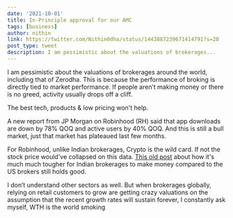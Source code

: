 ```yaml
---
date: '2021-10-01'
title: In-Principle approval for our AMC
tags: [business]
author: nithin
link: https://twitter.com/Nithin0dha/status/1443887239671414791?s=20
post_type: tweet
description: I am pessimistic about the valuations of brokerages... 
---
```


I am pessimistic about the valuations of brokerages around the world, including that of Zerodha. This is because the performance of broking is directly tied to market performance. If people aren’t making money or there is no greed, activity usually drops off a cliff.

The best tech, products & low pricing won't help.

A new report from JP Morgan on Robinhood (RH) said that app downloads are down by 78% QOQ and active users by 40% QOQ. And this is still a bull market, just that market has plateaued last few months. 

For Robinhood, unlike Indian brokerages, Crypto is the wild card. If not the stock price would've collapsed on this data. [This old post](https://zerodha.com/z-connect/rainmatter/the-race-to-zero-can-indian-brokerage-industry-survive) about how it's much much tougher for Indian brokerages to make money compared to the US brokers still holds good.

I don’t understand other sectors as well. But when brokerages globally, relying on retail customers to grow are getting crazy valuations on the assumption that the recent growth rates will sustain forever, I constantly ask myself, WTH is the world smoking
